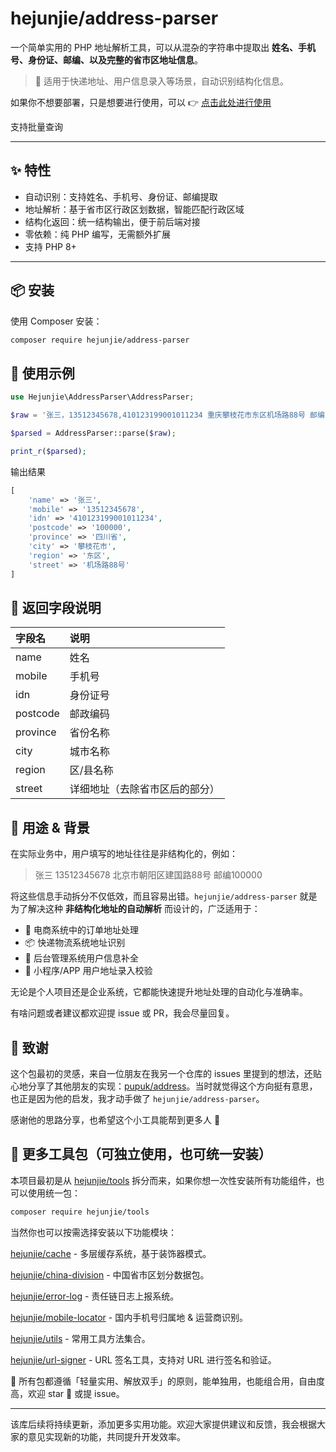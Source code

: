 # hejunjie/address-parser

一个简单实用的 PHP 地址解析工具，可以从混杂的字符串中提取出 **姓名、手机号、身份证、邮编、以及完整的省市区地址信息**。

> 🚀 适用于快递地址、用户信息录入等场景，自动识别结构化信息。

如果你不想要部署，只是想要进行使用，可以 👉 [点击此处进行使用](https://tools.hejunjie.life/#/external/address-parser)

支持批量查询

---

## ✨ 特性

- 自动识别：支持姓名、手机号、身份证、邮编提取  
- 地址解析：基于省市区行政区划数据，智能匹配行政区域  
- 结构化返回：统一结构输出，便于前后端对接  
- 零依赖：纯 PHP 编写，无需额外扩展  
- 支持 PHP 8+

---

## 📦 安装

使用 Composer 安装：

```bash
composer require hejunjie/address-parser
```

## 🧠 使用示例

```php
use Hejunjie\AddressParser\AddressParser;

$raw = '张三，13512345678,410123199001011234 重庆攀枝花市东区机场路88号 邮编100000';

$parsed = AddressParser::parse($raw);

print_r($parsed);

```

输出结果

```php
[
    'name' => '张三',
    'mobile' => '13512345678',
    'idn' => '410123199001011234',
    'postcode' => '100000',
    'province' => '四川省',
    'city' => '攀枝花市',
    'region' => '东区',
    'street' => '机场路88号'
]
```

## 🧩 返回字段说明

| 字段名 | 说明 |
|:-------|:-----|
| name | 姓名 |
| mobile | 手机号 |
| idn | 身份证号 |
| postcode | 邮政编码 |
| province | 省份名称 |
| city | 城市名称 |
| region | 区/县名称 |
| street | 详细地址（去除省市区后的部分） |

## 🧰 用途 & 背景

在实际业务中，用户填写的地址往往是非结构化的，例如：

> 张三 13512345678 北京市朝阳区建国路88号 邮编100000

将这些信息手动拆分不仅低效，而且容易出错。`hejunjie/address-parser` 就是为了解决这种 **非结构化地址的自动解析** 而设计的，广泛适用于：

- 🛒 电商系统中的订单地址处理  
- 📦 快递物流系统地址识别  
- 🧾 后台管理系统用户信息补全  
- 📱 小程序/APP 用户地址录入校验  

无论是个人项目还是企业系统，它都能快速提升地址处理的自动化与准确率。

有啥问题或者建议都欢迎提 issue 或 PR，我会尽量回复。

## 🙏 致谢
这个包最初的灵感，来自一位朋友在我另一个仓库的 issues 里提到的想法，还贴心地分享了其他朋友的实现：[pupuk/address](https://github.com/pupuk/address)。当时就觉得这个方向挺有意思，也正是因为他的启发，我才动手做了 `hejunjie/address-parser`。

感谢他的思路分享，也希望这个小工具能帮到更多人 🙌

## 🔧 更多工具包（可独立使用，也可统一安装）

本项目最初是从 [hejunjie/tools](https://github.com/zxc7563598/php-tools) 拆分而来，如果你想一次性安装所有功能组件，也可以使用统一包：

```bash
composer require hejunjie/tools
```

当然你也可以按需选择安装以下功能模块：

[hejunjie/cache](https://github.com/zxc7563598/php-cache) - 多层缓存系统，基于装饰器模式。

[hejunjie/china-division](https://github.com/zxc7563598/php-china-division) - 中国省市区划分数据包。

[hejunjie/error-log](https://github.com/zxc7563598/php-error-log) - 责任链日志上报系统。

[hejunjie/mobile-locator](https://github.com/zxc7563598/php-mobile-locator) - 国内手机号归属地 & 运营商识别。

[hejunjie/utils](https://github.com/zxc7563598/php-utils) - 常用工具方法集合。

[hejunjie/url-signer](https://github.com/zxc7563598/php-url-signer) - URL 签名工具，支持对 URL 进行签名和验证。

👀 所有包都遵循「轻量实用、解放双手」的原则，能单独用，也能组合用，自由度高，欢迎 star 🌟 或提 issue。

---

该库后续将持续更新，添加更多实用功能。欢迎大家提供建议和反馈，我会根据大家的意见实现新的功能，共同提升开发效率。

